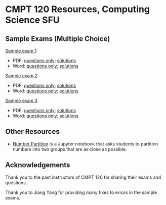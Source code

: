 # CMPT 120 Resources, Computing Science SFU

## Sample Exams (Multiple Choice)

[Sample exam 1](exams/sample1)
- PDF: [questions only](exams/sample1/120_MCQ_final_sample_1.pdf);
[solutions](exams/sample1/120_MCQ_final_sample_1_sol.pdf)
- Word: [questions only](exams/sample1/120_MCQ_final_sample_1.docx);
[solutions](exams/sample1/120_MCQ_final_sample_1_sol.docx)

[Sample exam 2](exams/sample2)
- PDF: [questions only](exams/sample2/120_MCQ_final_sample_2.pdf); 
[solutions](exams/sample2/120_MCQ_final_sample_2_sol.pdf)
- Word: [questions only](exams/sample2/120_MCQ_final_sample_2.docx); 
[solutions](exams/sample1/120_MCQ_final_sample_2_sol.docx)

[Sample exam 3](exams/sample3)
- PDF: [questions only](exams/sample3/120_MCQ_final_sample_3.pdf); 
[solutions](exams/sample3/120_MCQ_final_sample_3_sol.pdf)
- Word: [questions only](exams/sample3/120_MCQ_final_sample_3.docx); 
[solutions](exams/sample3/120_MCQ_final_sample_3_sol.docx)

## Other Resources

- [Number Partition](number_partition/README.md) is a Jupyter notebook that
  asks students to partition numbers into two groups that are as close as
  possible.

## Acknowledgements

Thank you to the past instructors of CMPT 120 for sharing their exams and
questions. 

Thank you to Jiang Yang for providing many fixes to errors in the sample exams.